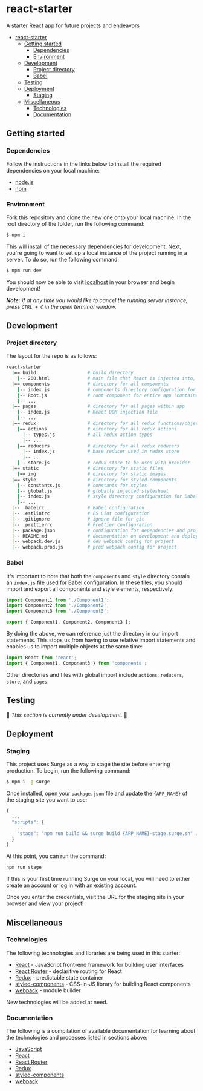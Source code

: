 # react-starter

A starter React app for future projects and endeavors

* [react-starter](#react-starter)
  * [Getting started](#getting-started)
    * [Dependencies](#dependencies)
    * [Environment](#environment)
  * [Development](#development)
    * [Project directory](#project-directory)
    * [Babel](#babel)
  * [Testing](#testing)
  * [Deployment](#deployment)
    * [Staging](#staging)
  * [Miscellaneous](#miscellaneous)
    * [Technologies](#technologies)
    * [Documentation](#documentation)

## Getting started

### Dependencies

Follow the instructions in the links below to install the required dependencies on your local machine:

* [node.js](https://nodejs.org/en/download/)
* [npm](https://www.npmjs.com/get-npm)

### Environment

Fork this repository and clone the new one onto your local machine. In the root directory of the folder, run the following command:

```sh
$ npm i
```

This will install of the necessary dependencies for development. Next, you're going to want to set up a local instance of the project running in a server. To do so, run the following command:

```sh
$ npm run dev
```

You should now be able to visit [localhost](http://localhost:3000) in your browser and begin development!

_**Note:** if at any time you would like to cancel the running server instance, press `CTRL + C` in the open terminal window._

## Development

### Project directory

The layout for the repo is as follows:

```bash
react-starter
  |== build                   # build directory
    |-- 200.html              # main file that React is injected into, entry point for servers
  |== components              # directory for all components
    |-- index.js              # components directory configuration for Babel
    |-- Root.js               # root component for entire app (contains Router)
    |-- ...
  |== pages                   # directory for all pages within app
    |-- index.js              # React DOM injection file
    |-- ...
  |== redux                   # directory for all redux functions/objects
    |== actions               # directory for all redux actions
      |-- types.js            # all redux action types
      |-- ...
    |== reducers              # directory for all redux reducers
      |-- index.js            # base reducer used in redux store
      |-- ...
    |-- store.js              # redux store to be used with provider
  |== static                  # directory for static files
    |== img                   # directory for static images
  |== style                   # directory for styled-components
    |-- constants.js          # constants for styles
    |-- global.js             # globally injected stylesheet
    |-- index.js              # style directory configuration for Babel
    |-- ...
  |-- .babelrc                # Babel configuration
  |-- .estlintrc              # ES Lint configuration
  |-- .gitignore              # ignore file for git
  |-- .prettierrc             # Prettier configuration
  |-- package.json            # configuration for dependencies and project
  |-- README.md               # documentation on development and deployment (this file)
  |-- webpack.dev.js          # dev webpack config for project
  |-- webpack.prod.js         # prod webpack config for project
```

### Babel

It's important to note that both the `components` and `style` directory contain an `index.js` file used for Babel configuration. In these files, you should import and export all components and style elements, respectively:

```javascript
import Component1 from './Component1';
import Component2 from './Component2';
import Component3 from './Component3';

export { Component1, Component2, Component3 };
```

By doing the above, we can reference just the directory in our import statements. This stops us from having to use relative import statements and enables us to import multiple objects at the same time:

```javascript
import React from 'react';
import { Component1, Component3 } from 'components';
```

Other directories and files with global import include `actions`, `reducers`, `store`, and `pages`.

## Testing

🚧 _This section is currently under development._ 🚧

## Deployment

### Staging

This project uses Surge as a way to stage the site before entering production. To begin, run the following command:

```sh
$ npm i -g surge
```

Once installed, open your `package.json` file and update the `{APP_NAME}` of the staging site you want to use:

```javascript
{
  ...
  "scripts": {
    ...
    "stage": "npm run build && surge build {APP_NAME}-stage.surge.sh" // change {APP_NAME} to the name of your app
  }
}
```

At this point, you can run the command:

```sh
npm run stage
```

If this is your first time running Surge on your local, you will need to either create an account or log in with an existing account.

Once you enter the credentials, visit the URL for the staging site in your browser and view your project!

## Miscellaneous

### Technologies

The following technologies and libraries are being used in this starter:

* [React](https://reactjs.org/) - JavaScript front-end framework for building user interfaces
* [React Router](https://reacttraining.com/react-router/) - declaritive routing for React
* [Redux](https://redux.js.org/) - predictable state container
* [styled-components](https://www.styled-components.com/) - CSS-in-JS library for building React components
* [webpack](https://webpack.js.org/) - module builder

New technologies will be added at need.

### Documentation

The following is a compilation of available documentation for learning about the technologies and processes listed in sections above:

* [JavaScript](https://developer.mozilla.org/en-US/docs/Web/JavaScript/Reference)
* [React](https://reactjs.org/tutorial/tutorial.html)
* [React Router](https://reacttraining.com/react-router/web/guides/philosophy)
* [Redux](https://redux.js.org/basics)
* [styled-components](https://www.styled-components.com/docs)
* [webpack](https://webpack.js.org/concepts/)
